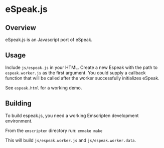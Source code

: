 eSpeak.js
=========

Overview
--------

eSpeak.js is an Javascript port of eSpeak.

Usage
-----

Include `js/espeak.js` in your HTML. Create a new Espeak with the path to
`espeak.worker.js` as the first argument. You could supply a callback function
that will be called after the worker successfully initializes eSpeak.

See `espeak.html` for a working demo.

Building
--------

To build espeak.js, you need a working Emscripten development environment.

From the `emscripten` directory run:
`emmake make`

This will build `js/espeak.worker.js` and `js/espeak.worker.data`.
